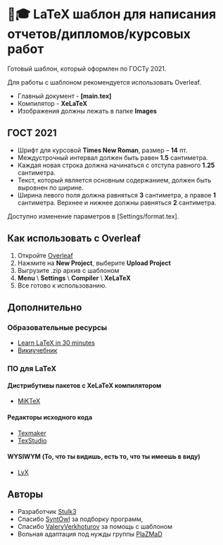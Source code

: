 # 📝🎓 LaTeX шаблон для написания отчетов/дипломов/курсовых работ

Готовый шаблон, который оформлен по ГОСТу 2021. 

Для работы с шаблоном рекомендуется использовать Overleaf.

- Главный документ - **[main.tex]**
- Компилятор - **XeLaTeX**
- Изображения должны лежать в папке **Images**

## ГОСТ 2021

- Шрифт для курсовой **Times New Roman**, размер – **14** пт.
- Междустрочный интервал должен быть равен **1.5** cантиметра.
- Каждая новая строка должна начинаться с отступа равного **1.25** сантиметра.
- Текст, который является основным содержанием, должен быть выровнен по ширине.
- Ширина левого поля должна равняться **3** сантиметра, а правое **1** сантиметра. Верхнее и нижнее должны равняться **2** сантиметра.

Доступно изменение параметров в [Settings/format.tex].


## Как использовать с Overleaf

1. Откройте [Overleaf](https://www.overleaf.com)
2. Нажмите на **New Project**, выберите **Upload Project**
3. Выгрузите .zip архив с шаблоном
4. **Menu** \ **Settings** \ **Compiler** \ **XeLaTeX**
5. Все готово к использованию.

## Дополнительно

### Образовательные ресурсы

- [Learn LaTeX in 30 minutes](https://ru.overleaf.com/learn/latex/Learn_LaTeX_in_30_minutes)
- [Викиучебник](https://ru.wikibooks.org/wiki/LaTeX)

### ПО для LaTeX

#### Дистрибутивы пакетов с XeLaTeX компилятором

- [MiKTeX](https://miktex.org)

#### Редакторы исходного кода

- [Texmaker](https://www.xm1math.net/texmaker/)
- [TexStudio](https://www.texstudio.org)

#### WYSIWYM (То, что ты видишь, есть то, что ты имеешь в виду)

- [LyX](https://www.lyx.org)


## Авторы

* Разработчик [Stulk3](https://github.com/Stulk3)
* Спасибо [SyntOwl](https://github.com/SyntOwl) за подборку программ, 
* Спасибо [ValeryVerkhoturov](https://github.com/ValeryVerkhoturov) за помощь с шаблоном
* Вольная адаптация под нужды группы [PlaZMaD](https://github.com/PlaZMaD)
